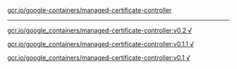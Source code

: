 [gcr.io/google-containers/managed-certificate-controller](https://hub.docker.com/r/sqeven/managed-certificate-controller/tags/) 

----
[gcr.io/google_containers/managed-certificate-controller:v0.2 √](https://hub.docker.com/r/sqeven/managed-certificate-controller/tags/)

[gcr.io/google_containers/managed-certificate-controller:v0.1.1 √](https://hub.docker.com/r/sqeven/managed-certificate-controller/tags/)

[gcr.io/google_containers/managed-certificate-controller:v0.1 √](https://hub.docker.com/r/sqeven/managed-certificate-controller/tags/)

